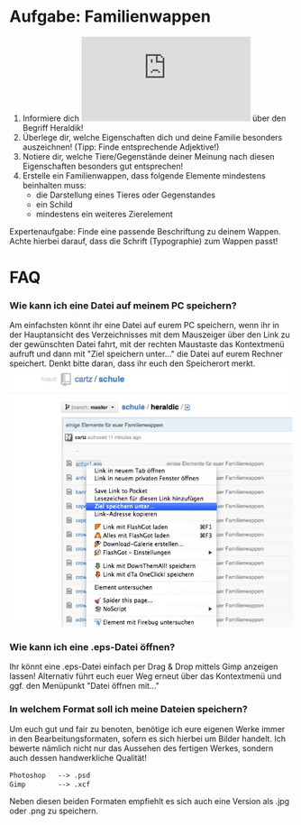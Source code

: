 Aufgabe: Familienwappen
====

1. Informiere dich ![hier](http://www.hgw.geschichte.uni-muenchen.de/ueber_uns/faecher/heraldik/index.html) über den Begriff Heraldik!
2. Überlege dir, welche Eigenschaften dich und deine Familie besonders auszeichnen! (Tipp: Finde entsprechende Adjektive!)
3. Notiere dir, welche Tiere/Gegenstände deiner Meinung nach diesen Eigenschaften besonders gut entsprechen!
4. Erstelle ein Familienwappen, dass folgende Elemente mindestens beinhalten muss:
	* die Darstellung eines Tieres oder Gegenstandes
	* ein Schild
	* mindestens ein weiteres Zierelement

Expertenaufgabe: Finde eine passende Beschriftung zu deinem Wappen. Achte hierbei darauf, dass die Schrift (Typographie) zum Wappen passt!
 
 
FAQ
====

### Wie kann ich eine Datei auf meinem PC speichern?

Am einfachsten könnt ihr eine Datei auf eurem PC speichern, wenn ihr in der Hauptansicht des Verzeichnisses mit dem Mauszeiger über den Link zu der gewünschten Datei fahrt, mit der rechten Maustaste das Kontextmenü aufruft und dann mit "Ziel speichern unter..." die Datei auf eurem Rechner speichert. Denkt bitte daran, dass ihr euch den Speicherort merkt. ![Screenshot](https://github.com/cartz/schule/blob/master/images/save_target_as.jpg)

### Wie kann ich eine .eps-Datei öffnen?

Ihr könnt eine .eps-Datei einfach per Drag & Drop mittels Gimp anzeigen lassen! Alternativ führt euch euer Weg erneut über das Kontextmenü und ggf. den Menüpunkt "Datei öffnen mit..."

### In welchem Format soll ich meine Dateien speichern?

Um euch gut und fair zu benoten, benötige ich eure eigenen Werke immer in den Bearbeitungsformaten, sofern es sich hierbei um Bilder handelt. Ich bewerte nämlich nicht nur das Aussehen des fertigen Werkes, sondern auch dessen handwerkliche Qualität!

	Photoshop 	--> .psd
	Gimp		--> .xcf
	
Neben diesen beiden Formaten empfiehlt es sich auch eine Version als .jpg oder .png zu speichern.